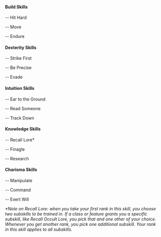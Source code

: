 #### Build Skills
-- Hit Hard

-- Move 

-- Endure

#### Dexterity Skills
-- Strike First

-- Be Precise

-- Evade

#### Intuition Skills
-- Ear to the Ground

-- Read Someone

-- Track Down

#### Knowledge Skills
-- Recall Lore\*

-- Finagle

-- Research

#### Charisma Skills
-- Manipulate

-- Command

-- Exert Will

_\*Note on Recall Lore: when you take your first rank in this skill, you choose two subskills to be trained in. If a class or feature grants you a specific subskill, like Recall Occult Lore, you pick that and one other of your choice. Whenever you get another rank, you pick one additional subskill. Your rank in this skill applies to all subskills._
